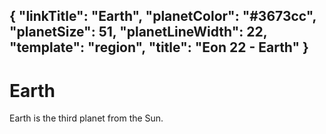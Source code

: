 {
    "linkTitle": "Earth",
    "planetColor": "#3673cc",
    "planetSize": 51,
    "planetLineWidth": 22,
    "template": "region",
    "title": "Eon 22 - Earth"
}
---

# Earth

Earth is the third planet from the Sun.